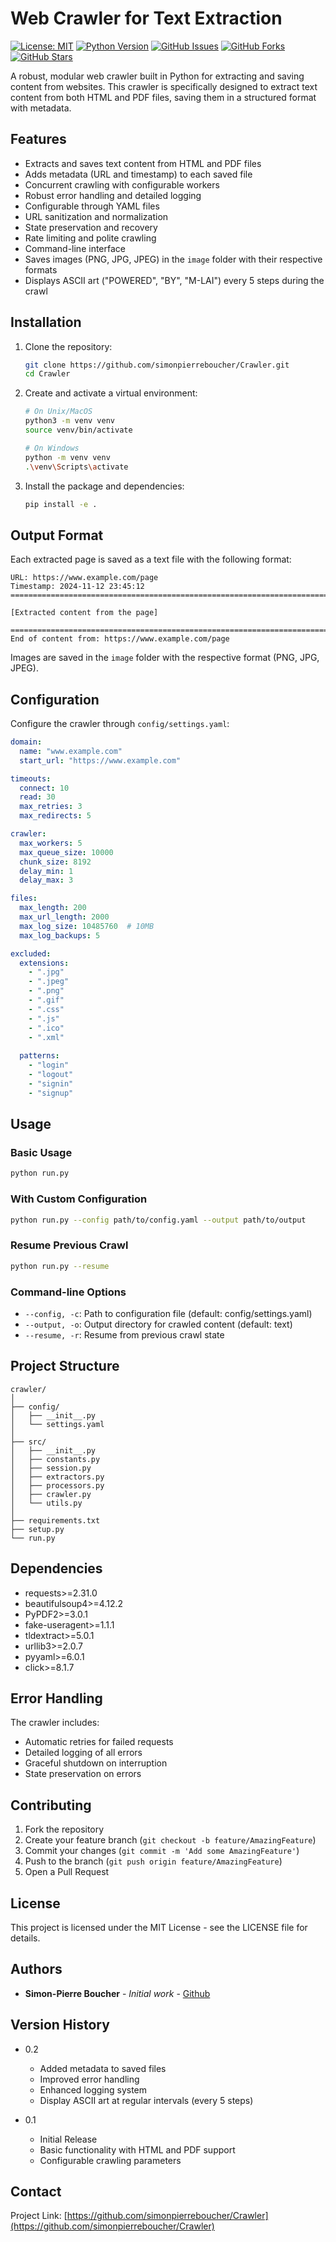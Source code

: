 # Web Crawler for Text Extraction
[![License: MIT](https://img.shields.io/badge/License-MIT-yellow.svg)](https://opensource.org/licenses/MIT)
[![Python Version](https://img.shields.io/badge/python-3.7%2B-blue.svg)](https://www.python.org/downloads/)
[![GitHub Issues](https://img.shields.io/github/issues/simonpierreboucher/llm-generate-function)](https://github.com/simonpierreboucher/llm-generate-function/issues)
[![GitHub Forks](https://img.shields.io/github/forks/simonpierreboucher/llm-generate-function)](https://github.com/simonpierreboucher/llm-generate-function/network)
[![GitHub Stars](https://img.shields.io/github/stars/simonpierreboucher/llm-generate-function)](https://github.com/simonpierreboucher/llm-generate-function/stargazers)

A robust, modular web crawler built in Python for extracting and saving content from websites. This crawler is specifically designed to extract text content from both HTML and PDF files, saving them in a structured format with metadata.

## Features

- Extracts and saves text content from HTML and PDF files
- Adds metadata (URL and timestamp) to each saved file
- Concurrent crawling with configurable workers
- Robust error handling and detailed logging
- Configurable through YAML files
- URL sanitization and normalization
- State preservation and recovery
- Rate limiting and polite crawling
- Command-line interface
- Saves images (PNG, JPG, JPEG) in the `image` folder with their respective formats
- Displays ASCII art ("POWERED", "BY", "M-LAI") every 5 steps during the crawl

## Installation

1. Clone the repository:
   ```bash
   git clone https://github.com/simonpierreboucher/Crawler.git
   cd Crawler
   ```

2. Create and activate a virtual environment:
   ```bash
   # On Unix/MacOS
   python3 -m venv venv
   source venv/bin/activate

   # On Windows
   python -m venv venv
   .\venv\Scripts\activate
   ```

3. Install the package and dependencies:
   ```bash
   pip install -e .
   ```

## Output Format

Each extracted page is saved as a text file with the following format:

```text
URL: https://www.example.com/page
Timestamp: 2024-11-12 23:45:12
====================================================================================================

[Extracted content from the page]

====================================================================================================
End of content from: https://www.example.com/page
```

Images are saved in the `image` folder with the respective format (PNG, JPG, JPEG).

## Configuration

Configure the crawler through `config/settings.yaml`:

```yaml
domain:
  name: "www.example.com"
  start_url: "https://www.example.com"

timeouts:
  connect: 10
  read: 30
  max_retries: 3
  max_redirects: 5

crawler:
  max_workers: 5
  max_queue_size: 10000
  chunk_size: 8192
  delay_min: 1
  delay_max: 3

files:
  max_length: 200
  max_url_length: 2000
  max_log_size: 10485760  # 10MB
  max_log_backups: 5

excluded:
  extensions:
    - ".jpg"
    - ".jpeg"
    - ".png"
    - ".gif"
    - ".css"
    - ".js"
    - ".ico"
    - ".xml"
  
  patterns:
    - "login"
    - "logout"
    - "signin"
    - "signup"
```

## Usage

### Basic Usage

```bash
python run.py
```

### With Custom Configuration

```bash
python run.py --config path/to/config.yaml --output path/to/output
```

### Resume Previous Crawl

```bash
python run.py --resume
```

### Command-line Options

- `--config, -c`: Path to configuration file (default: config/settings.yaml)
- `--output, -o`: Output directory for crawled content (default: text)
- `--resume, -r`: Resume from previous crawl state

## Project Structure

```
crawler/
│
├── config/
│   ├── __init__.py
│   └── settings.yaml
│
├── src/
│   ├── __init__.py
│   ├── constants.py
│   ├── session.py
│   ├── extractors.py
│   ├── processors.py
│   ├── crawler.py
│   └── utils.py
│
├── requirements.txt
├── setup.py
└── run.py
```

## Dependencies

- requests>=2.31.0
- beautifulsoup4>=4.12.2
- PyPDF2>=3.0.1
- fake-useragent>=1.1.1
- tldextract>=5.0.1
- urllib3>=2.0.7
- pyyaml>=6.0.1
- click>=8.1.7

## Error Handling

The crawler includes:
- Automatic retries for failed requests
- Detailed logging of all errors
- Graceful shutdown on interruption
- State preservation on errors

## Contributing

1. Fork the repository
2. Create your feature branch (`git checkout -b feature/AmazingFeature`)
3. Commit your changes (`git commit -m 'Add some AmazingFeature'`)
4. Push to the branch (`git push origin feature/AmazingFeature`)
5. Open a Pull Request

## License

This project is licensed under the MIT License - see the LICENSE file for details.

## Authors

- **Simon-Pierre Boucher** - *Initial work* - [Github](https://github.com/simonpierreboucher)

## Version History

* 0.2
    * Added metadata to saved files
    * Improved error handling
    * Enhanced logging system
    * Display ASCII art at regular intervals (every 5 steps)

* 0.1
    * Initial Release
    * Basic functionality with HTML and PDF support
    * Configurable crawling parameters

## Contact

Project Link: [https://github.com/simonpierreboucher/Crawler](https://github.com/simonpierreboucher/Crawler)
